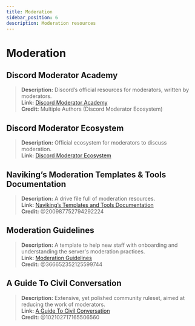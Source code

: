 ```yaml
---
title: Moderation
sidebar_position: 6
description: Moderation resources
---
```


# Moderation

## **Discord Moderator Academy**

> **Description:** Discord’s official resources for moderators, written by moderators.   <br/>
**Link:** [Discord Moderator Academy](https://dis.gd/moderation)   <br/>
**Credit:** Multiple Authors (Discord Moderator Ecosystem)

## **Discord Moderator Ecosystem**

> **Description:** Official ecosystem for moderators to discuss moderation.   <br/>
**Link:** [Discord Moderator Ecosystem](https://discord.com/blog/announcing-the-discord-moderator-academy-exam)

## **Naviking’s Moderation Templates & Tools Documentation**

> **Description:** A drive file full of moderation resources.   <br/>
**Link:** [Naviking’s Templates and Tools Documentation](https://drive.google.com/drive/folders/1vqdEEBqqCftZgMTkgqK8sKzxtdMANu4U)   <br/>
**Credit:** @200987752794292224

## **Moderation Guidelines**

> **Description:** A template to help new staff with onboarding and understanding the server's moderation practices.   <br/>
**Link:** [Moderation Guidelines](https://staff-guidelines.super.site/)   <br/>
**Credit:** @366652352125599744

## **A Guide To Civil Conversation**

> **Description:** Extensive, yet polished community ruleset, aimed at reducing the work of moderators.   <br/>
**Link:** [A Guide To Civil Conversation](https://conversation.guide/)   <br/>
**Credit:** @102102717165506560
